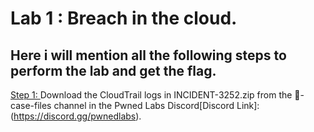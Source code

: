 # Lab 1 : Breach in the cloud.

## Here i will mention all the following steps to perform the lab and get the flag.

<ins> Step 1: </ins>
Download the CloudTrail logs in INCIDENT-3252.zip from the 🔎-case-files channel in the Pwned Labs Discord[Discord Link]:(https://discord.gg/pwnedlabs).
